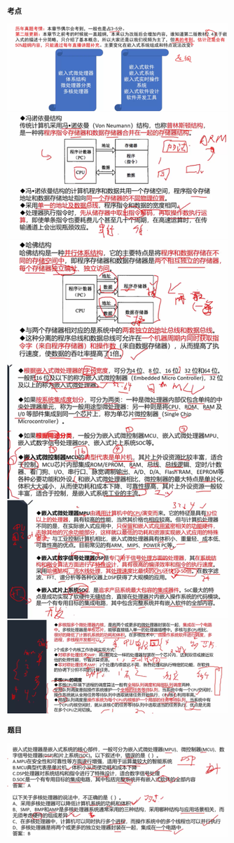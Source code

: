 ### 考点

![1708742131538](image/13嵌入式技术/1708742131538.png)![1708742301225](image/13嵌入式技术/1708742301225.png)![1708742357026](image/13嵌入式技术/1708742357026.png)![1708742484894](image/13嵌入式技术/1708742484894.png)![1708742645258](image/13嵌入式技术/1708742645258.png)![1708742864147](image/13嵌入式技术/1708742864147.png)



### 题目

![1708742940357](image/13嵌入式技术/1708742940357.png)
